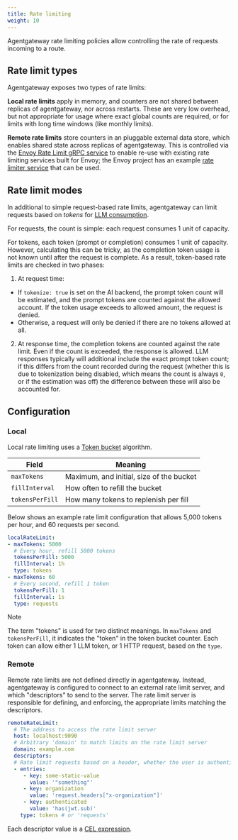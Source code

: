 ```yaml
---
title: Rate limiting
weight: 10
---
```


Agentgateway rate limiting policies allow controlling the rate of requests incoming to a route.

## Rate limit types

Agentgateway exposes two types of rate limits:

**Local rate limits** apply in memory, and counters are not shared between replicas of agentgateway, nor across restarts.
These are very low overhead, but not appropriate for usage where exact global counts are required, or for limits with long time windows (like monthly limits).

**Remote rate limits** store counters in an pluggable external data store, which enables shared state across replicas of agentgateway.
This is controlled via the [Envoy Rate Limit gRPC service](https://www.envoyproxy.io/docs/envoy/latest/api-v3/service/ratelimit/v3/rls.proto) to enable re-use with existing rate limiting services built for Envoy; the Envoy project has an example [rate limiter service](https://github.com/envoyproxy/ratelimit) that can be used.

## Rate limit modes

In additional to simple request-based rate limits, agentgateway can limit requests based on *tokens* for [LLM consumption](/docs/llm/).

For requests, the count is simple: each request consumes 1 unit of capacity.

For tokens, each token (prompt or completion) consumes 1 unit of capacity.
However, calculating this can be tricky, as the completion token usage is not known until after the request is complete.
As a result, token-based rate limits are checked in two phases:

1. At request time:
  * If `tokenize: true` is set on the AI backend, the prompt token count will be estimated, and the prompt tokens are counted against the allowed account. If the token usage exceeds to allowed amount, the request is denied.
  * Otherwise, a request will only be denied if there are no tokens allowed at all.
2. At response time, the completion tokens are counted against the rate limit. Even if the count is exceeded, the response is allowed.
  LLM responses typically will additional include the exact prompt token count; if this differs from the count recorded during the request (whether this is due to tokenization being disabled, which means the count is always `0`, or if the estimation was off) the difference between these will also be accounted for.

## Configuration

### Local

Local rate limiting uses a [Token bucket](https://en.wikipedia.org/wiki/Token_bucket) algorithm.

|Field|Meaning|
|-|-|
|`maxTokens`|Maximum, and initial, size of the bucket|
|`fillInterval`|How often to refill the bucket|
|`tokensPerFill`|How many tokens to replenish per fill|

Below shows an example rate limit configuration that allows 5,000 tokens per hour, and 60 requests per second.

```yaml
localRateLimit:
- maxTokens: 5000
  # Every hour, refill 5000 tokens
  tokensPerFill: 5000
  fillInterval: 1h
  type: tokens
- maxTokens: 60
  # Every second, refill 1 token
  tokensPerFill: 1
  fillInterval: 1s
  type: requests
```

> [!NOTE]
> The term "tokens" is used for two distinct meanings. In `maxTokens` and `tokensPerFill`, it indicates the "token" in the token bucket counter. Each token can allow either 1 LLM token, or 1 HTTP request, based on the `type`.

### Remote

Remote rate limits are not defined directly in agentgateway.
Instead, agentgateway is configured to connect to an external rate limit server, and which "descriptors" to send to the server.
The rate limit server is responsible for defining, and enforcing, the appropriate limits matching the descriptors.

```yaml
remoteRateLimit:
  # The address to access the rate limit server
  host: localhost:9090
  # Arbitrary 'domain' to match limits on the rate limit server
  domain: example.com
  descriptors:
  # Rate limit requests based on a header, whether the user is authenticated, and a static value (used to match a specific rate limit rule on the rate limit server)
  - entries:
     - key: some-static-value
       value: '"something"'
     - key: organization
       value: 'request.headers["x-organization"]'
     - key: authenticated
       value: 'has(jwt.sub)'
    type: tokens # or 'requests'
```

Each descriptor value is a [CEL expression](/docs/operations/cel).
